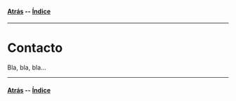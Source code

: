 #### [Atrás](conclusiones.md) -- [Índice](index.md)
***

# Contacto

Bla, bla, bla...

***
#### [Atrás](conclusiones.md) -- [Índice](index.md)
